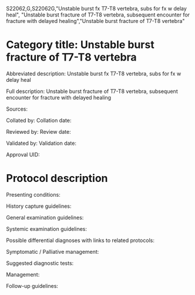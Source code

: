 S22062,G,S22062G,"Unstable burst fx T7-T8 vertebra, subs for fx w delay heal", "Unstable burst fracture of T7-T8 vertebra, subsequent encounter for fracture with delayed healing","Unstable burst fracture of T7-T8 vertebra"
# Category title: Unstable burst fracture of T7-T8 vertebra

Abbreviated description: Unstable burst fx T7-T8 vertebra, subs for fx w delay heal

Full description: Unstable burst fracture of T7-T8 vertebra, subsequent encounter for fracture with delayed healing

Sources:

Collated by:
Collation date:

Reviewed by:
Review date:

Validated by:
Validation date:

Approval UID:

# Protocol description

Presenting conditions:

History capture guidelines:

General examination guidelines:

Systemic examination guidelines:

Possible differential diagnoses with links to related protocols:

Symptomatic / Palliative management:

Suggested diagnostic tests:

Management:

Follow-up guidelines:
